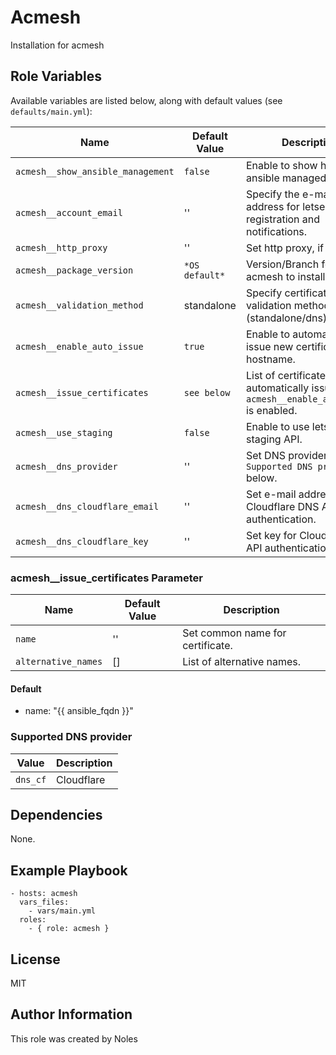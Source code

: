 Acmesh
======

Installation for acmesh


Role Variables
--------------

Available variables are listed below, along with default values (see `defaults/main.yml`):

| Name                               | Default Value       | Description                    |
|------------------------------------|---------------------|--------------------------------|
| `acmesh__show_ansible_management`  | `false`              | Enable to show hint in ansible managed files. |
| `acmesh__account_email`            | ''                   | Specify the e-mail address for letsencrypt registration and notifications. |
| `acmesh__http_proxy`               | ''                   | Set http proxy, if needed. |
| `acmesh__package_version`          | `*OS default*`       | Version/Branch for acmesh to install. |
| `acmesh__validation_method`        | standalone           | Specify certificate validation method. (standalone/dns) |
| `acmesh__enable_auto_issue`        | `true`               | Enable to automatically issue new certificate for hostname. |
| `acmesh__issue_certificates`       | `see below`          | List of certificates, if automatically issue `acmesh__enable_auto_issue` is enabled. |
| `acmesh__use_staging`              | `false`              | Enable to use letsencrypt staging API. |
| `acmesh__dns_provider`             | ''                   | Set DNS provider API. See `Supported DNS provider` below. |
| `acmesh__dns_cloudflare_email`     | ''                   | Set e-mail address for Cloudflare DNS API authentication. |
| `acmesh__dns_cloudflare_key`       | ''                   | Set key for Cloudflare DNS API authentication. |

### acmesh__issue_certificates Parameter

| Name                  | Default Value       | Description                    |
|-----------------------|---------------------|--------------------------------|
| `name`                | ''                  | Set common name for certificate. |
| `alternative_names`   | []                  | List of alternative names. |

#### Default
  - name: "{{ ansible_fqdn }}"

### Supported DNS provider

| Value     | Description   |
|-----------|---------------|
| `dns_cf`  | Cloudflare    |


Dependencies
------------

None.


Example Playbook
----------------

    - hosts: acmesh
      vars_files:
        - vars/main.yml
      roles:
        - { role: acmesh }

License
-------

MIT


Author Information
------------------

This role was created by Noles

